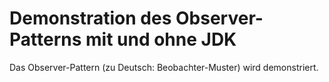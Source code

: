 Demonstration des Observer-Patterns mit und ohne JDK
====================================================

Das Observer-Pattern (zu Deutsch: Beobachter-Muster) wird demonstriert.
